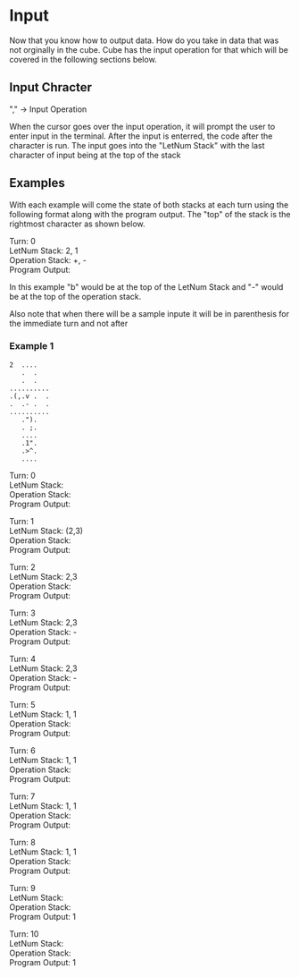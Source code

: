 # Input

Now that you know how to output data. How do you take in data that was not orginally in the cube. Cube has the input operation for that which will be covered in the following sections below.

## Input Chracter

"," -> Input Operation

When the cursor goes over the input operation, it will prompt the user to enter input in the terminal. After the input is enterred, the code after the character is run. The input goes into the "LetNum Stack" with the last character of input being at the top of the stack

## Examples

With each example will come the state of both stacks at each turn using the following format along with the program output. The "top" of the stack is the rightmost character as shown below.

Turn: 0  
LetNum Stack: 2, 1  
Operation Stack: +, -  
Program Output:  

In this example "b" would be at the top of the LetNum Stack and "-" would be at the top of the operation stack.

Also note that when there will be a sample inpute it will be in parenthesis for the immediate turn and not after

### Example 1

```
2  ....
   .  .
   .  .
..........
.(,.v .  .
.  .- .  .
..........
   .").
   . ;.
   ....
   .1".
   .>^.
   ....
```

Turn: 0  
LetNum Stack:  
Operation Stack:  
Program Output:  

Turn: 1  
LetNum Stack: (2,3)  
Operation Stack:   
Program Output:  

Turn: 2  
LetNum Stack: 2,3  
Operation Stack:   
Program Output:  

Turn: 3  
LetNum Stack: 2,3  
Operation Stack: -   
Program Output:  

Turn: 4  
LetNum Stack: 2,3  
Operation Stack: -   
Program Output:  

Turn: 5  
LetNum Stack: 1, 1  
Operation Stack:    
Program Output:  

Turn: 6  
LetNum Stack: 1, 1  
Operation Stack:    
Program Output:  

Turn: 7  
LetNum Stack: 1, 1  
Operation Stack:    
Program Output:  

Turn: 8  
LetNum Stack: 1, 1  
Operation Stack:    
Program Output:  

Turn: 9  
LetNum Stack:   
Operation Stack:    
Program Output: 1  

Turn: 10  
LetNum Stack:   
Operation Stack:    
Program Output: 1  

